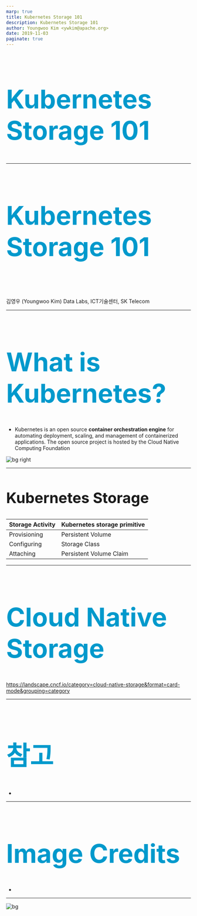 ```yaml
---
marp: true
title: Kubernetes Storage 101
description: Kubernetes Storage 101
author: Youngwoo Kim <ywkim@apache.org>
date: 2019-11-03
paginate: true
---
```

<!--
theme: gaia
class: lead
size: A4
-->

<!-- Global style -->
<style>
section {
  font-size: 25px;
}

h1 {
  font-size: 45px;
  color: #09c;
}

h2 {
  font-size: 40px;
}
</style>

<style scoped>
h1 {
  font-size: 70px;
  color: #09c;
}
</style>

Kubernetes Storage 101
===

<!-- 2019. 11. 01  -->

<!-- <!-- footer: Copyright (c) 2019 SK Telecom Co. Ltd. All Rights Reserved. -->

---

# Kubernetes Storage 101

<br>
<br>

김영우 (Youngwoo Kim)
Data Labs, ICT기술센터, SK Telecom

---

# What is Kubernetes? 

- Kubernetes is an open source **container orchestration engine** for automating deployment, scaling, and management of containerized applications. The open source project is hosted by the Cloud Native Computing Foundation

![bg right](https://selleo.com/uploads/kubernetes.jpg)

---

## Kubernetes Storage

| Storage Activity | Kubernetes storage primitive |
| --- | --- |
| Provisioning | Persistent Volume |
| Configuring | Storage Class
| Attaching | Persistent Volume Claim |

---

# Cloud Native Storage

https://landscape.cncf.io/category=cloud-native-storage&format=card-mode&grouping=category


---

# 참고

- 
---

# Image Credits

- 

---

![bg](https://media1.tenor.com/images/9203d2b993225b80a0d242c271d137a8/tenor.gif?itemid=5508214)
